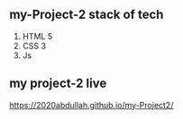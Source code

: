 ## my-Project-2 stack of tech
1. HTML 5
2. CSS 3
3. Js
## my project-2 live
https://2020abdullah.github.io/my-Project2/
